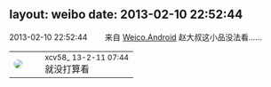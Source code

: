 layout: weibo
date: 2013-02-10 22:52:44
---
<meta name="referrer" content="no-referrer" />

2013-02-10 22:52:44  &nbsp;&nbsp;&nbsp;&nbsp;&nbsp;&nbsp; 来自 <a href="http://app.weibo.com/t/feed/l4RWD" rel="nofollow">Weico.Android</a>
赵大叔这小品没法看…… ​​​

<table style="width: 100%;">
  <tr>
    <td style="width: 40px;"><img style="border-radius:50%" src="https://tva3.sinaimg.cn/crop.0.0.1242.1242.50/801f7e9ajw8f3peekcgoqj20yi0yidg9.jpg?KID=imgbed,tva&Expires=1624467287&ssig=6Dm6oW5wOq"></td>
    <td colspan="2"><small>xcv58_ 13-2-11 07:44</small><br/>就没打算看</td>
  </tr>
</table>
